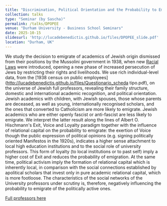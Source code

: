 ```yaml
---
title: "Discrimination, Political Orientation and the Probability to Emigrate and Escape: University Professors in Fascist Italy"
collection: talks
type: "Seminar (by Sascha)"
permalink: /talks/DPOPEE
venue: "Durham University - Business School Seminars"
date: 2025-10-15
slidesurl: 'http://lucadebenedictis.github.io/files/DPOPEE_slide.pdf'
location: "Durham, UK"
---
```


We study the decision to emigrate of academics of Jewish origin dismissed from their positions by the Mussolini government in 1938, when new [Racial Laws](http://lucadebenedictis.github.io/files/vignetta_APP_riepilogativa_80.jpg) were introduced, opening a new phase of increased persecution of Jews by restricting their rights and livelihoods. We use rich individual-level data, from the [1938 census on public employees](http://lucadebenedictis.github.io/files/Questionario_scheda tipo.pdf), on the universe of Jewish full professors, revealing their family structure, domestic and international academic recognition, and political orientation. Jewish academics with children, with Jewish spouses, those whose parents are deceased, as well as young, internationally recognised scholars, and the ones that converted to Catholicism are more likely to emigrate. Jewish academics who are either openly fascist or anti-fascist are less likely to emigrate. We interpret the latter result along the lines of Albert O. Hischmann's Exit, Voice and Loyalty paradigm together with the influence of relational capital on the probability to emigrate: the exertion of Voice though the public expression of political opinions (e.g. signing politically oriented Manifestos in the 1920s), indicates a higher sense attachment to local high education institutions and to the social role of university professors. This form of loyalty (to local institutions or to past self) imply a higher cost of Exit and reduces the probability of emigration. At the same time, political activism imply the formation of relational capital which is inherently local, in comparison with the social connections established by apolitical scholars that invest only in pure academic relational capital, which is more footloose. The characteristics of the social networks of the University professors under scrutiny is, therefore, negatively influencing the probability to emigrate of the politically active ones.

[Full professors here](http://lucadebenedictis.github.io/files/DPOPEE_slide.pdf)

